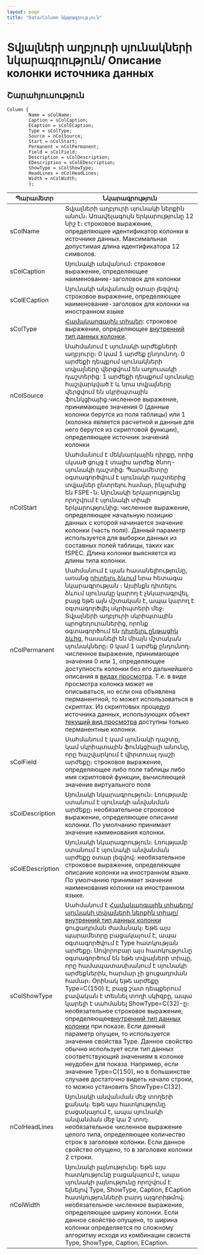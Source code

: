 ```yaml
---
layout: page
title: "Data/Column նկարագրություն"
---
```


# Տվյալների աղբյուրի սյունակների նկարագրություն/ Описание колонки источника данных


## Շարահյուսություն

``` as4x
Column {
        Name = sColName; 
        Caption = sColCaption;
        ECaption = sColECaption; 
        Type = sColType; 
        Source = nColSource;
        Start = nColStart; 
        Permanent = nColPermanent;
        Field = sColField;
        Description = sColDescription;
        EDescription = sColEDescription; 
        ShowType = sColShowType;
        HeadLines = nColHeadLines; 
        Width = nColWidth;
        };
```



| Պարամետր | Նկարագրություն |
|--|--|
| sColName | Տվյալների աղբյուրի սյունակի ներքին անուն։ Առավելագույն երկարությունը 12 նիշ է։ строковое выражение, определяющее идентификатор колонки в источнике данных. Максимальная допустимая длина идентификатора 12 символов. |
| sColCaption | Սյունակի անվանում։ строковое выражение, определяющее наименование-заголовок для колонки |
| sColECaption | Սյունակի անվանումը օտար լեզվով։ строковое выражение, определяющее наименование-заголовок для колонки на иностранном языке |
| sColType | [Համակարգային տիպեր](types.md): строковое выражение, определяющее [внутренний тип данных колонки](types.md). |
| nColSource | Սահմանում է սյունակի արժեքների աղբյուրը։ 0 կամ 1 արժեք ընդունող։ 0 արժեքի դեպքում սյունակների տվյալները վերցվում են աղյուսակի դաշտերից: 1 արժեքի դեպքում սյունակը հաշվարկված է և նրա տվյալները վերցվում են սկրիպտային ֆունկցիայից։численное выражение, принимающее значения 0 (данные колонки берутся из поля таблицы) или 1 (колонка является расчетной и данные для него берутся из скриптовой функции), определяющее источник значений колонки |
| nColStart | Սահմանում է մեկնարկային դիրքը, որից սկսած ցույց է տալիս արժեք ծնող-սյունակի դաշտից։ Պարամետրը օգտագործվում է սյունակի դաշտերից տվյալներ ընտրելու համար, ինչպիսիք են FSPE-ն։ Սյունակի երկարությունը որոշվում է սյունակի տիպի երկարությունից։ численное выражение, определяющее начальную позицию данных с которой начинается значение колонки (часть поля). Данный параметр используется для выборки данных из составных полей таблицы, таких как fSPEC. Длина колонки выясняется из длины типа колонки. |
| nColPermanent | Սահմանում է սյան հասանելիությունը, առանց [դիտելու ձևում](Defs/View.html) նրա հետագա նկարագրության ։ Այսինքն դիտելու ձևում սյունակը կարող է չնկարագրվել, բայց եթե այն մշտական է, ապա կարող է օգտագործվել սկրիպտերի մեջ։ Տվյալների աղբյուրի սկրիպտային պրոցեդուրաներից, որոնք օգտագործում են [դիտելու ընթացիկ ձևից](Functions/ICurrentView.md), հասանելի են միայն մշտական սյունակները։ 0 կամ 1 արժեք ընդունող։ численное выражение, принимающее значения 0 или 1, определяющее доступность колонки без его дальнейшего описания в [видах просмотра](Defs/View.html). Т.е. в виде просмотра колонка может не описываться, но если она объявлена перманентной, то может использоваться в скриптах. Из скриптовых процедур источника данных, использующих объект [текущий вид просмотра](Functions/ICurrentView.md) доступны только перманентные колонки. |
| sColField | Սահմանում է կամ սյունակի դաշտը, կամ սկրիպտային ֆունկցիայի անունը, որը հաշվարկում է վիրտուալ դաշի արժեքը։ строковое выражение, определяющее либо поле таблицы либо имя скриптовой функции, вычисляющей значение виртуального поля |
| sColDescription | Սյունակի նկարագրություն։ Լռությամբ ստանում է սյունակի անվանման արժեքը։ необязательное строковое выражение, определяющее описание колонки. По умолчанию принимает значение наименования колонки. |
| sColEDescription |  Սյունակի նկարագրություն։ Լռությամբ ստանում է սյունակի անվանման արժեքը օտար լեզվով։ необязательное строковое выражение, определяющее описание колонки на иностранном языке. По умолчанию принимает значение наименования колонки на иностранном языке. 		 |
| sColShowType |  Սահմանում է [Համակարգային տիպերը/ սյունակի տվյալների ներքին տիպը/внутренний тип данных колонки](types.md) ցուցադրման ժամանակ։ Եթե այս պարամետրը բացակայում է, ապա օգտագործվում է Type հատկության արժեքը։ Սովորոբար այս հատկությունը օգտագործում են եթե տվյալների տիպը, որը համապատասխանում է սյունակի արժեքներին, հարմար չի ցուցադրման համար։ Օրինակ եթե արժեքը Type=C(150) է, բայց շատ դեպքերում բավական է տեսնել տողի սկիզբը, ապա կարելի է սահմանել ShowType=C(32)-ը։   необязательное строковое выражение, определяющее[внутренний тип данных колонки](types.md) при показе. Если данный параметр опущен, то используется значение свойства Type. Данное свойство обычно использует если тип данных соответствующий значениям в колонке неудобен для показа. Например, если значение Type=C(150), но в большинстве случаев достаточно видеть начало строки, то можно установить ShowType=C(32). |
| nColHeadLines |  Սյունակի անվանման մեջ տողերի քանակ։ Եթե այս հատկությունը բացակայում է, ապա սյունակի անվանման մեջ կա 2 տող։ необязательное численное выражение целого типа, определяющее количество строк в заголовке колонки. Если данное свойство опущено, то в заголовке колонки 2 строки. |
| nColWidth | Սյունակի լայնությունը։ Եթե այս հատկությունը բացակայում է, ապա սյունակի լայնությունը որոշվում է ելնելով Type, ShowType, Caption, ECaption հատկությունների բարդ ալգորիթմով։ необязательное численное выражение, определяющее ширину колонки. Если данное свойство опущено, то ширина колонки определяется по сложному алгоритму исходя из комбинации своиств Type, ShowType, Caption, ECaption. |

